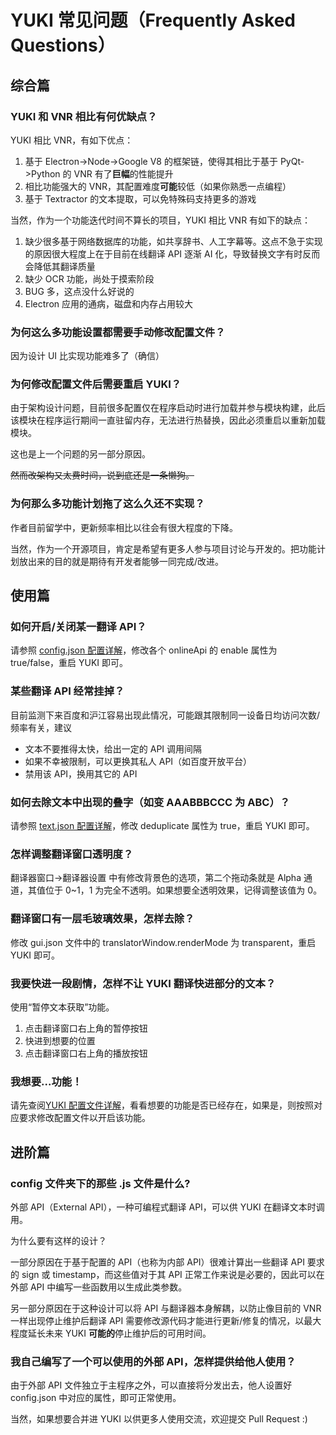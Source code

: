# YUKI 常见问题（Frequently Asked Questions）

## 综合篇

### YUKI 和 VNR 相比有何优缺点？

YUKI 相比 VNR，有如下优点：

1. 基于 Electron->Node->Google V8 的框架链，使得其相比于基于 PyQt->Python 的 VNR 有了**巨幅**的性能提升
2. 相比功能强大的 VNR，其配置难度**可能**较低（如果你熟悉一点编程）
3. 基于 Textractor 的文本提取，可以免特殊码支持更多的游戏

当然，作为一个功能迭代时间不算长的项目，YUKI 相比 VNR 有如下的缺点：

1. 缺少很多基于网络数据库的功能，如共享辞书、人工字幕等。这点不急于实现的原因很大程度上在于目前在线翻译 API 逐渐 AI 化，导致替换文字有时反而会降低其翻译质量
2. 缺少 OCR 功能，尚处于摸索阶段
3. BUG 多，这点没什么好说的
4. Electron 应用的通病，磁盘和内存占用较大

### 为何这么多功能设置都需要手动修改配置文件？

因为设计 UI 比实现功能难多了（确信）

### 为何修改配置文件后需要重启 YUKI？

由于架构设计问题，目前很多配置仅在程序启动时进行加载并参与模块构建，此后该模块在程序运行期间一直驻留内存，无法进行热替换，因此必须重启以重新加载模块。

这也是上一个问题的另一部分原因。

~~然而改架构又太费时间，说到底还是一条懒狗。~~

### 为何那么多功能计划拖了这么久还不实现？

作者目前留学中，更新频率相比以往会有很大程度的下降。

当然，作为一个开源项目，肯定是希望有更多人参与项目讨论与开发的。把功能计划放出来的目的就是期待有开发者能够一同完成/改进。

## 使用篇

### 如何开启/关闭某一翻译 API？

请参照 [config.json 配置详解](/docs/ConfigFiles_CN.md#configjson)，修改各个 onlineApi 的 enable 属性为 true/false，重启 YUKI 即可。

### 某些翻译 API 经常挂掉？

目前监测下来百度和沪江容易出现此情况，可能跟其限制同一设备日均访问次数/频率有关，建议

- 文本不要推得太快，给出一定的 API 调用间隔
- 如果不幸被限制，可以更换其私人 API（如百度开放平台）
- 禁用该 API，换用其它的 API

### 如何去除文本中出现的叠字（如变 AAABBBCCC 为 ABC）？

请参照 [text.json 配置详解](/docs/ConfigFiles_CN.md#textsjson)，修改 deduplicate 属性为 true，重启 YUKI 即可。

### 怎样调整翻译窗口透明度？

翻译器窗口->翻译器设置 中有修改背景色的选项，第二个拖动条就是 Alpha 通道，其值位于 0~1，1 为完全不透明。如果想要全透明效果，记得调整该值为 0。

### 翻译窗口有一层毛玻璃效果，怎样去除？

修改 gui.json 文件中的 translatorWindow.renderMode 为 transparent，重启 YUKI 即可。

### 我要快进一段剧情，怎样不让 YUKI 翻译快进部分的文本？

使用“暂停文本获取”功能。

1. 点击翻译窗口右上角的暂停按钮
2. 快进到想要的位置
3. 点击翻译窗口右上角的播放按钮

### 我想要...功能！

请先查阅[YUKI 配置文件详解](https://github.com/project-yuki/YUKI/blob/master/docs/ConfigFiles_CN.md)，看看想要的功能是否已经存在，如果是，则按照对应要求修改配置文件以开启该功能。

## 进阶篇

### config 文件夹下的那些 .js 文件是什么?

外部 API（External API），一种可编程式翻译 API，可以供 YUKI 在翻译文本时调用。

为什么要有这样的设计？

一部分原因在于基于配置的 API（也称为内部 API）很难计算出一些翻译 API 要求的 sign 或 timestamp，而这些值对于其 API 正常工作来说是必要的，因此可以在外部 API 中编写一些函数用以生成此类参数。

另一部分原因在于这种设计可以将 API 与翻译器本身解耦，以防止像目前的 VNR 一样出现停止维护后翻译 API 需要修改源代码才能进行更新/修复的情况，以最大程度延长未来 YUKI **可能的**停止维护后的可用时间。

### 我自己编写了一个可以使用的外部 API，怎样提供给他人使用？

由于外部 API 文件独立于主程序之外，可以直接将分发出去，他人设置好 config.json 中对应的属性，即可正常使用。

当然，如果想要合并进 YUKI 以供更多人使用交流，欢迎提交 Pull Request :)
